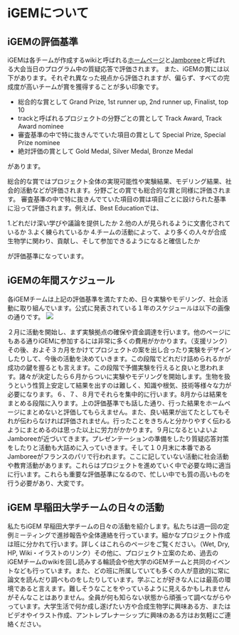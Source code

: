 # iGEMについて

## iGEMの評価基準
iGEMは各チームが作成するwikiと呼ばれる<a target="_blank" href="https://2022.igem.wiki/waseda-tokyo/">ホームページ</a>と<a target="_blank" href="https://video.igem.org/w/pnmkZaeBygBvJ3Hp7z6JJV">Jamboree</a>と呼ばれる大会当日のプログラム中の質疑応答で評価されます。 また、iGEMの賞には以下があります。それぞれ異なった視点から評価されますが、偏らず、すべての完成度が高いチームが賞を獲得することが多い印象です。 
- 総合的な賞として 
Grand Prize, 1st runner up, 2nd runner up, Finalist, top 10 
- trackと呼ばれるプロジェクトの分野ごとの賞として 
Track Award, Track Award nominee 
- 審査基準の中で特に抜きんでていた項目の賞として 
Special Prize, Special Prize nominee 
- 絶対評価の賞として 
Gold Medal, Silver Medal, Bronze Medal 

があります。 

総合的な賞ではプロジェクト全体の実現可能性や実験結果、モデリング結果、社会的活動などが評価されます。分野ごとの賞でも総合的な賞と同様に評価されます。 
審査基準の中で特に抜きんでていた項目の賞は項目ごとに設けられた基準に沿って評価されます。例えば、Best Educationでは、 

1.どれだけ深い学びや議論を提供したか 
2.他の人が見られるように文書化されているか 
3.よく練られているか 
4.チームの活動によって、より多くの人々が合成生物学に関わり、貢献し、そして参加できるようになると確信したか 

が評価基準になっています。 

 
## iGEMの年間スケジュール
各iGEMチームは上記の評価基準を満たすため、日々実験やモデリング、社会活動に取り組んでいます。公式に発表されている１年のスケジュールは以下の画像の通りです。 
<img src="https://images.squarespace-cdn.com/content/v1/5c0571c05cfd7950e5a84c99/1673384264414-PACLKNK7PTS5N32UYMQU/iGEM_Cycle_2023.png?format=2500w">

２月に活動を開始し、まず実験拠点の確保や資金調達を行います。他のページにもある通りiGEMに参加するには非常に多くの費用がかかります。（支援リンク）その後、およそ３カ月をかけてプロジェクトの案を出し合ったり実験をデザインしたりして、今後の活動を決めていきます。この段階でどれだけ詰められるかが成功の鍵を握るとも言えます。この段階で予備実験を行えると良いと思われます。諸々が決定したら６月からついに実験やモデリングを開始します。生物を扱うという性質上安定して結果を出すのは難しく、知識や根気、技術等様々な力が必要になります。６、７、８月でそれらを集中的に行います。8月からは結果をまとめる段階に入ります。上の評価基準でも話した通り、行った結果をホームページにまとめないと評価してもらえません。また、良い結果が出てたとしてもそれが伝わらなければ評価されません。行ったことをきちんと分かりやすく伝わるようにまとめるのは思った以上に労力がかかります。９月になるといよいよJamboreeが近づいてきます。プレゼンテーションの準備をしたり質疑応答対策をしたりと活動も大詰めに入っていきます。そして１０月末に本番であるJamboreeがフランスのパリで行われます。ここに記していない活動に社会活動や教育活動があります。これらはプロジェクトを進めていく中で必要な時に適当に行います。これらも重要な評価基準になるので、忙しい中でも質の高いものを行う必要があり、大変です。 

## iGEM 早稲田大学チームの日々の活動
私たちiGEM 早稲田大学チームの日々の活動を紹介します。私たちは週一回の定例ミーティングで進捗報告や全体連絡を行っています。細かなプロジェクト作成は班に分かれて行います。詳しくはこれらのページをご覧ください。（Wet, Dry, HP, Wiki・イラストのリンク）その他に、プロジェクト立案のため、過去のiGEMチームのwikiを回し読みする輪読会や他大学のiGEMチームと共同のイベントなども行っています。また、どの班に所属していても多くの人が意欲的に常に論文を読んだり調べものをしたりしています。学ぶことが好きな人には最高の環境であると言えます。難しそうなことをやっているように見えるかもしれませんがそんなことはありません。全員が何も知らない状態から頑張って調べながらやっています。大学生活で何か成し遂げたい方や合成生物学に興味ある方、またはビデオやイラスト作成、アントレプレナーシップに興味のある方はお気軽にご連絡ください。 